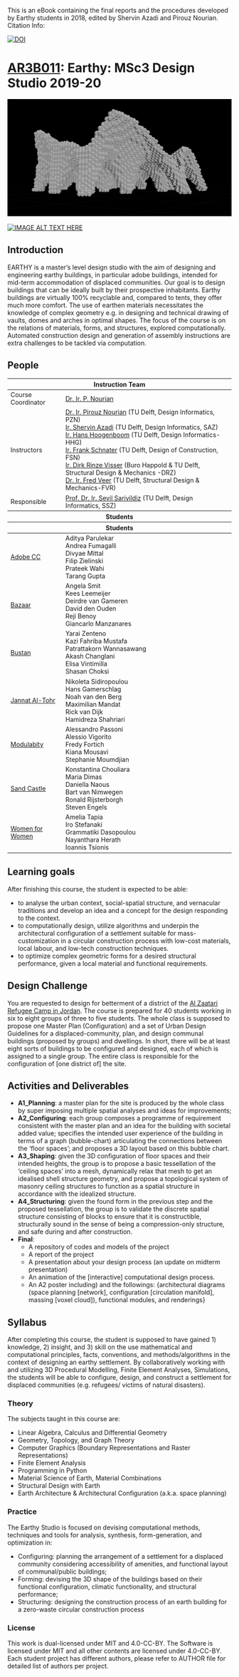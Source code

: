 This is an eBook containing the final reports and the procedures developed by Earthy students in 2018, edited by Shervin Azadi and Pirouz Nourian.
Citation Info:

[![DOI](https://zenodo.org/badge/DOI/10.5281/zenodo.4297469.svg)](https://doi.org/10.5281/zenodo.4297469)

# [AR3B011](http://studiegids.tudelft.nl/a101_displayCourse.do?course_id=48158&_NotifyTextSearch_): Earthy: MSc3 Design Studio 2019-20

<img src="_course_info/image1.png"/>

[![IMAGE ALT TEXT HERE]()](https://www.youtube.com/watch?v=pmEX1Pj_q08&feature=youtu.be)

## Introduction

EARTHY is a master’s level design studio with the aim of designing and
engineering earthy buildings, in particular adobe buildings, intended
for mid-term accommodation of displaced communities. Our goal is to
design buildings that can be ideally built by their prospective
inhabitants. Earthy buildings are virtually 100% recyclable and,
compared to tents, they offer much more comfort. The use of earthen
materials necessitates the knowledge of complex geometry e.g. in
designing and technical drawing of vaults, domes and arches in optimal
shapes. The focus of the course is on the relations of materials, forms,
and structures, explored computationally. Automated construction design
and generation of assembly instructions are extra challenges to be
tackled via computation.

## People
<table width=100%>
    <thead >
        <tr class="header">
            <th colspan="2">Instruction Team</th>
        </tr>
    </thead>
    <tbody>
        <tr>
            <td>Course Coordinator</td>
            <td><a href="mailto:p.nourian@tudelft.nl">Dr. Ir. P. Nourian</a></td>
        </tr>
        <tr>
            <td>Instructors</td>
            <td>
                <a href="mailto:p.nourian@tudelft.nl">Dr. Ir. Pirouz Nourian</a> (TU Delft, Design Informatics, PZN)<br>
                <a href="mailto:S.Azadi-1@tudelft.nl">Ir. Shervin Azadi</a> (TU Delft, Design Informatics, SAZ)<br>
                <a href="mailto:J.J.J.G.Hoogenboom@tudelft.nl">Ir. Hans Hoogenboom</a> (TU Delft, Design Informatics-HHG)<br>
                <a href="mailto:F.R.Schnater@tudelft.nl">Ir. Frank Schnater</a> (TU Delft, Design of Construction, FSN)<br>
                <a href="mailto:Dirk%20Visser%20-%20BK">Ir. Dirk Rinze Visser</a> (Buro Happold &amp; TU Delft, Structural Design &amp; Mechanics -DRZ)<br>
                <a href="mailto:FAVeer@tudelft.nl">Dr. Ir. Fred Veer</a> (TU Delft, Structural Design &amp; Mechanics-FVR)<br>
            </td>
        </tr>
        <tr>
            <td>Responsible</td>
            <td><a href="mailto:i.s.sariyildiz@tudelft.nl">Prof. Dr. Ir. Sevil Sariyildiz</a> (TU Delft, Design Informatics, SSZ)</td>
        </tr>
    </tbody>
    <thead>
        <tr class="header">
            <th colspan="2">Students</th>
        </tr>
    </thead>
    <tbody>
    <thead>
        <tr class="header">
            <th colspan="2">Students</th>
        </tr>
    </thead>
    <tbody>
        <tr>
            <td>
                <a href="https://github.com/shervinazadi/earthy_19/tree/master/Adobe_CC">Adobe CC</a>
            </td>
            <td>
                Aditya Parulekar<br>
                Andrea Fumagalli<br>
                Divyae Mittal<br>
                Filip Zielinski<br>
                Prateek Wahi<br>
                Tarang Gupta
            </td>
        </tr>
        <tr>
            <td>
                <a href="https://github.com/shervinazadi/earthy_19/tree/master/Bazaar">Bazaar</a>
            </td>
            <td>
                Angela Smit <br>
                Kees Leemeijer <br>
                Deirdre van Gameren <br>
                David den Ouden <br>
                Reji Benoy <br>
                Giancarlo Manzanares <br>
            </td>
        </tr>
        <tr>
            <td>
                <a href="https://github.com/shervinazadi/earthy_19/tree/master/Bustan">Bustan</a>
            </td>
            <td>
                Yarai Zenteno <br>
                Kazi Fahriba Mustafa <br>
                Patrattakorn Wannasawang <br>
                Akash Changlani <br>
                Elisa Vintimilla <br>
                Shasan Choksi <br>
            </td>
        </tr>
        <tr>
            <td>
                <a href="https://github.com/shervinazadi/earthy_19/tree/master/Jannat_Al_Tohr">Jannat Al-Tohr</a>
            </td>
            <td>
                Nikoleta Sidiropoulou <br>
                Hans Gamerschlag <br>
                Noah van den Berg <br>
                Maximilian Mandat <br>
                Rick van Dijk <br>
                Hamidreza Shahriari
            </td>
        </tr>
        <tr>
            <td>
                <a href="https://github.com/shervinazadi/earthy_19/tree/master/Modulabity">Modulabity</a>
            </td>
            <td>
                Alessandro Passoni<br>
                Alessio Vigorito<br>
                Fredy Fortich<br>
                Kiana Mousavi<br>
                Stephanie Moumdjian<br>
            </td>
        </tr>
        <tr>
            <td>
                <a href="https://github.com/shervinazadi/earthy_19/tree/master/Sand_Castle">Sand Castle</a>
            </td>
            <td>
                Konstantina Chouliara <br>
                Maria Dimas <br>
                Daniella Naous <br>
                Bart van Nimwegen <br>
                Ronald Rijsterborgh <br>
                Steven Engels <br>
            </td>
        </tr>
        <tr>
            <td>
                <a href="https://github.com/shervinazadi/earthy_19/tree/master/Women_for_Women">Women for Women</a>
            </td>
            <td>
                Amelia Tapia <br>
                Iro Stefanaki <br>
                Grammatiki Dasopoulou <br>
                Nayanthara Herath <br>
                Ioannis Tsionis
            </td>
        </tr>
    </tbody>
</table>

## Learning goals

After finishing this course, the student is expected to be able:

- to analyse the urban context, social-spatial structure, and vernacular traditions and develop an idea and a concept for the design responding to the context.
- to computationally design, utilize algorithms and underpin the architectural configuration of a settlement suitable for mass-customization in a circular construction process with low-cost materials, local labour, and low-tech construction techniques.
- to optimize complex geometric forms for a desired structural performance, given a local material and functional requirements.

## Design Challenge

You are requested to design for betterment of a district of the [Al
Zaatari Refugee Camp in
Jordan](https://en.wikipedia.org/wiki/Zaatari_refugee_camp). The course
is prepared for 40 students working in six to eight groups of three to
five students. The whole class is supposed to propose one Master Plan
(Configuration) and a set of Urban Design Guidelines for a
displaced-community, plan, and design communal buildings (proposed by
groups) and dwellings. In short, there will be at least eight sorts of
buildings to be configured and designed, each of which is assigned to a
single group. The entire class is responsible for the configuration of
\[one district of\] the site.

## Activities and Deliverables

* **A1_Planning**: a master plan for the site is produced by the whole class by super imposing multiple spatial analyses and ideas for improvements;
* **A2_Configuring**: each group composes a programme of requirement consistent with the master plan and an idea for the building with societal added value; specifies the intended user experience of the building in terms of a graph (bubble-chart) articulating the connections between the ‘floor spaces’; and proposes a 3D layout based on this bubble chart.
* **A3_Shaping**: given the 3D configuration of floor spaces and their intended heights, the group is to propose a basic tessellation of the ‘ceiling spaces’ into a mesh, dynamically relax that mesh to get an idealised shell structure geometry, and propose a topological system of masonry ceiling structures to function as a spatial structure in accordance with the idealized structure.
* **A4_Structuring**: given the found form in the previous step and the proposed tessellation, the group is to validate the discrete spatial structure consisting of blocks to ensure that it is constructible, structurally sound in the sense of being a compression-only structure, and safe during and after construction.
* **Final**:
  - A repository of codes and models of the project
  - A report of the project
  - A presentation about your design process (an update on midterm presentation)
  - An animation of the \[interactive\] computational design process.
  - An A2 poster including) and the followings: {architectural diagrams (space planning \[network\], configuration \[circulation manifold\], massing \[voxel cloud\]), functional modules, and renderings}
  
## Syllabus

After completing this course, the student is supposed to have gained 1)
knowledge, 2) insight, and 3) skill on the use mathematical and
computational principles, facts, conventions, and methods/algorithms in
the context of designing an earthy settlement. By collaboratively
working with and utilizing 3D Procedural Modelling, Finite Element
Analyses, Simulations, the students will be able to configure, design,
and construct a settlement for displaced communities (e.g. refugees/
victims of natural disasters).

### Theory

The subjects taught in this course are:

- Linear Algebra, Calculus and Differential Geometry
- Geometry, Topology, and Graph Theory
- Computer Graphics (Boundary Representations and Raster Representations)
- Finite Element Analysis
- Programming in Python
- Material Science of Earth, Material Combinations
- Structural Design with Earth
- Earth Architecture & Architectural Configuration (a.k.a. space
    planning)

### Practice

The Earthy Studio is focused on devising computational methods,
techniques and tools for analysis, synthesis, form-generation, and
optimization in:

- Configuring: planning the arrangement of a settlement for a displaced community considering accessibility of amenities, and functional layout of communal/public buildings;
- Forming: devising the 3D shape of the buildings based on their functional configuration, climatic functionality, and structural performance;
- Structuring: designing the construction process of an earth building for a zero-waste circular construction process

### License

This work is dual-licensed under MIT and 4.0-CC-BY. The Software is licensed under MIT and all other contents are licensed under 4.0-CC-BY. Each student project has different authors, please refer to AUTHOR file for detailed list of authors per project.
